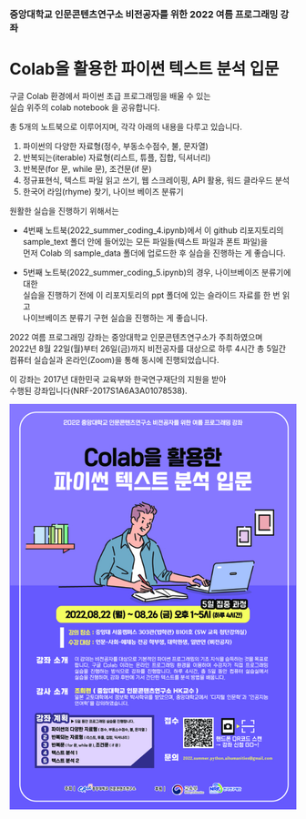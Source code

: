 ### 중앙대학교 인문콘텐츠연구소 비전공자를 위한 2022 여름 프로그래밍 강좌
# Colab을 활용한 파이썬 텍스트 분석 입문

구글 Colab 환경에서 파이썬 초급 프로그래밍을 배울 수 있는 <br/>
실습 위주의 colab notebook 을 공유합니다. 

총 5개의 노트북으로 이루어지며, 각각 아래의 내용을 다루고 있습니다.

1. 파이썬의 다양한 자료형(정수, 부동소수점수, 불, 문자열)
2. 반복되는(iterable) 자료형(리스트, 튜플, 집합, 딕셔너리)
3. 반복문(for 문, while 문), 조건문(if 문)
4. 정규표현식, 텍스트 파일 읽고 쓰기, 웹 스크레이핑, API 활용, 워드 클라우드 분석
5. 한국어 라임(rhyme) 찾기, 나이브 베이즈 분류기

원활한 실습을 진행하기 위해서는 

- 4번째 노트북(2022_summer_coding_4.ipynb)에서 이 github 리포지토리의 <br/> 
sample_text 폴더 안에 들어있는 모든 파일들(텍스트 파일과 폰트 파일)을 <br/>
먼저 Colab 의 sample_data 폴더에 업로드한 후 실습을 진행하는 게 좋습니다.

- 5번째 노트북(2022_summer_coding_5.ipynb)의 경우, 나이브베이즈 분류기에 대한 <br/>
실습을 진행하기 전에 이 리포지토리의 ppt 폴더에 있는 슬라이드 자료를 한 번 읽고 <br/>
나이브베이즈 분류기 구현 실습을 진행하는 게 좋습니다.

2022 여름 프로그래밍 강좌는 중앙대학교 인문콘텐츠연구소가 주최하였으며 <br/>
2022년 8월 22일(월)부터 26일(금)까지 비전공자를 대상으로 하루 4시간 총 5일간 <br/>
컴퓨터 실습실과 온라인(Zoom)을 통해 동시에 진행되었습니다.

이 강좌는 2017년 대한민국 교육부와 한국연구재단의 지원을 받아 <br/>
수행된 강좌입니다(NRF-2017S1A6A3A01078538).

![](https://github.com/heeryoncho/5-day-hands-on-python-programming-for-non-majors/blob/691dc9d7e8a4e756362f86162ffec1238090061f/poster/2022_summer_coding_poster_smaller.jpg)
